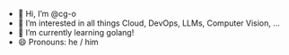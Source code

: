 - 👋 Hi, I’m @cg-o
- 👀 I’m interested in all things Cloud, DevOps, LLMs, Computer Vision, ...
- 🌱 I’m currently learning golang!
- 😄 Pronouns: he / him

<!---
cg-o/cg-o is a ✨ special ✨ repository because its `README.md` (this file) appears on your GitHub profile.
You can click the Preview link to take a look at your changes.
--->
